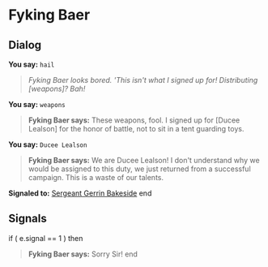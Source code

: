# Fyking Baer
## Dialog


**You say:** `hail`



>*Fyking Baer looks bored. 'This isn't what I signed up for! Distributing [weapons]? Bah!*




**You say:** `weapons`



>**Fyking Baer says:** These weapons, fool.  I signed up for [Ducee Lealson] for the honor of battle, not to sit in a tent guarding toys.




**You say:** `Ducee Lealson`



>**Fyking Baer says:** We are Ducee Lealson! I don't understand why we would be assigned to this duty, we just returned from a successful campaign.  This is a waste of our talents.


**Signaled to:**  [Sergeant Gerrin Bakeside](/npc/208014)
end

## Signals


if ( e.signal == 1 ) then


>**Fyking Baer says:** Sorry Sir!
end
